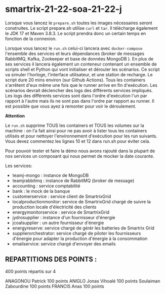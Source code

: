 # smartrix-21-22-soa-21-22-j


Lorsque vous lancez le `prepare.sh` toutes les images nécessaires seront construites. Le script prepare.sh utilise `curl` et `tar`. Il télécharge également le JDK 17 et Maven 3.8.3. Le script prendra donc un certain temps en fonction de la connexion. 

Lorsque vous lancez le `run.sh` celui-ci lancera avec `docker-compose` l'ensemble des services et leurs dépendances (broker de messages RabbitMQ, Kafka, Zookeeper et base de données MongoDB ).  En plus de ses services il lancera également un conteneur contenant un ensemble de scripts shell et Python qui vont initialiser et dérouler les scénarios. Ce script va simuler l'horloge, l'interface utilisateur, et une station de recharge. Le script dure 20 mins environ (sur Github Actions). Tous les containers s'arrêtent d'eux même une fois que le runner arrive en fin d'exécution. Les scénarios  devrait déclencher des logs des différents services impliqués. Les logs des différents services sont dans l'ordre d'exécution l'un par rapport à l'autre mais ils ne sont pas dans l'ordre par rapport au runner. Il est possible que vous ayez à remonter pour voir le déroulement.

**Attention**

Le `run.sh` supprime TOUS les containers et TOUS les volumes sur la machine : on l'a fait ainsi pour ne pas avoir à lister tous les containers utilisés et pour nettoyer l'environnement d'exécution pour les run suivants. Vous devez commentez les lignes 10 et 12 dans run.sh pour éviter cela.


Pour pouvoir tester et faire la démo nous avons rajouté dans la plupart de nos services un composant qui nous permet de mocker la date courante.


Les services:
- teamj-mongo : instance de MongoDB
- teamjrabbitmq : instance de RabbitMQ (broker de message)
- accounting : service comptabilité
- bank : le mock de la banque
- customerservice :  service client de SmartrixGrid
- localproductionmonitor: service de SmartrixGrid chargé de suivre la production locale d'électricité des clients
- energymonitorservice : service de SmartrixGrid
- jydrosupplier :  instance d'un fournisseur d'énergie
- jcoalsupplier : un autre fournisseur d'énergie
- energyreserve: service chargé de gérér les batteries de Smartrix Grid
- supplierorchestrator: service chargé de piloter les fournisseurs d'énergie pour adapter la production d'énergie à la consommation
- emailservice: service chargé d'envoyer des emails

## REPARTITIONS DES POINTS :

400 points répartis sur 4

ANAGONOU Patrick 100 points
ANIGLO Jonas Vihoalé 100 points
Soulaiman Zabourdine 100 points
FRANCIS Anas 100 points
